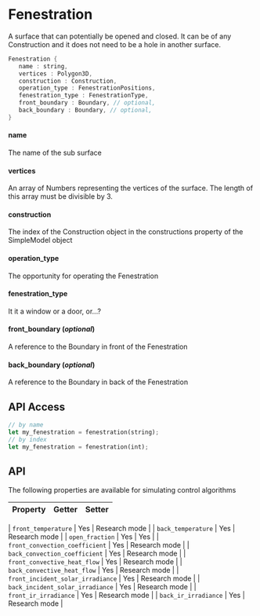 # Fenestration

  A surface that can potentially be opened and closed.
  It can be of any Construction and it does not need to be
  a hole in another surface.


```rs
Fenestration {
   name : string,
   vertices : Polygon3D,
   construction : Construction,
   operation_type : FenestrationPositions,
   fenestration_type : FenestrationType,
   front_boundary : Boundary, // optional,
   back_boundary : Boundary, // optional,
}
```



#### name

  The name of the sub surface




#### vertices

  An array of Numbers representing the vertices of the
  surface. The length of this array must be divisible by 3.




#### construction

  The index of the Construction object in the
  constructions property of the SimpleModel object    




#### operation_type

  The opportunity for operating the Fenestration




#### fenestration_type

  It it a window or a door, or...?




#### front_boundary (*optional*)

  A reference to the Boundary in front of the Fenestration




#### back_boundary (*optional*)

  A reference to the Boundary in back of the Fenestration






## API Access

```rs
// by name
let my_fenestration = fenestration(string);
// by index
let my_fenestration = fenestration(int);
```



## API

The following properties are available for simulating control algorithms

| Property | Getter | Setter |
|----------|--------|--------|

| `front_temperature` | Yes   | Research mode |
| `back_temperature` | Yes   | Research mode |
| `open_fraction` | Yes   | Yes |
| `front_convection_coefficient` | Yes   | Research mode |
| `back_convection_coefficient` | Yes   | Research mode |
| `front_convective_heat_flow` | Yes   | Research mode |
| `back_convective_heat_flow` | Yes   | Research mode |
| `front_incident_solar_irradiance` | Yes   | Research mode |
| `back_incident_solar_irradiance` | Yes   | Research mode |
| `front_ir_irradiance` | Yes   | Research mode |
| `back_ir_irradiance` | Yes   | Research mode |